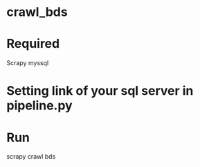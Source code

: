 # crawl_bds

# Required

Scrapy
myssql

# Setting link of your sql server in pipeline.py

# Run

scrapy crawl bds
